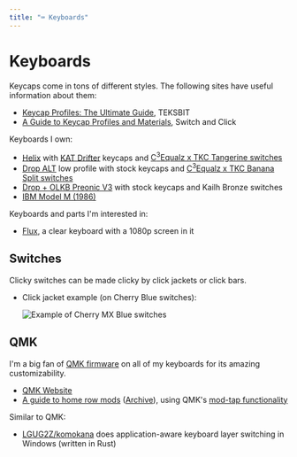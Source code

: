 ```yaml
---
title: "⌨ Keyboards"
---
```


# Keyboards

Keycaps come in tons of different styles. The following sites have useful
information about them:

- [Keycap Profiles: The Ultimate Guide](https://teksbit.com/keycap-profiles-guide/),
  TEKSBIT
- [A Guide to Keycap Profiles and Materials](https://switchandclick.com/ultimate-guide-to-picking-a-keycap-set-for-your-mechanical-keyboard/),
  Switch and Click

Keyboards I own:

- [Helix](https://github.com/MakotoKurauchi/helix) with
  [KAT Drifter](https://thekey.company/pages/kat-drifter) keycaps and
  [C<sup>3</sup>Equalz x TKC Tangerine switches](https://thekey.company/products/c3-tangerine-switches-r2)
- [Drop ALT](https://drop.com/buy/drop-alt-mechanical-keyboard) low profile with
  stock keycaps and
  [C<sup>3</sup>Equalz x TKC Banana Split switches](https://thekey.company/products/banana-split-switches)
- [Drop + OLKB Preonic V3](https://drop.com/buy/preonic-mechanical-keyboard)
  with stock keycaps and Kailh Bronze switches
- [IBM Model M (1986)](https://en.wikipedia.org/wiki/Model_M_keyboard)

Keyboards and parts I'm interested in:

- [Flux](https://fluxkeyboard.com/), a clear keyboard with a 1080p screen in it

## Switches

Clicky switches can be made clicky by click jackets or click bars.

- Click jacket example (on Cherry Blue switches):

  ![Example of Cherry MX Blue switches](https://www.mechanicalkeyboards.com/switches/images/Cherry_MX_Blue_Switch_45469.gif)

## QMK

I'm a big fan of [QMK firmware](https://docs.qmk.fm/) on all of my keyboards for
its amazing customizability.

- [QMK Website](https://qmk.fm)
- [A guide to home row mods](https://precondition.github.io/home-row-mods)
  ([Archive](https://archive.ph/vYS3I)), using QMK's
  [mod-tap functionality](https://docs.qmk.fm/#/mod_tap)

Similar to QMK:

- [LGUG2Z/komokana](https://github.com/LGUG2Z/komokana) does application-aware
  keyboard layer switching in Windows (written in Rust)
